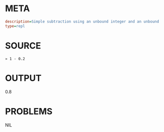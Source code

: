 # META
~~~ini
description=Simple subtraction using an unbound integer and an unbound frac (defaults to Dec)
type=repl
~~~
# SOURCE
~~~roc
» 1 - 0.2
~~~
# OUTPUT
0.8
# PROBLEMS
NIL

